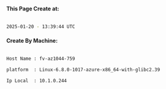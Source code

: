 
   
#### This Page Create at:

```bash

2025-01-20 - 13:39:44 UTC

```

#### Create By Machine:

```bash

Host Name : fv-az1044-759

platform  : Linux-6.8.0-1017-azure-x86_64-with-glibc2.39

Ip Local  : 10.1.0.244

```

